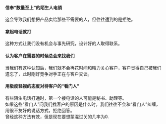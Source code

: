 #### 信奉“数量至上”的陌生人电销
这会导致我们想把产品卖给那些不需要的人，但往往遭到的是拒绝。
    
#### 拿起电话就打
这种方式让我们没有机会与事先研究，设计好的人取得联系。
    
#### 认为客户在需要的时候总会来找我们
当我们有这种认知后，我们就不会再花时间和精力关心客户，客户觉得自己被我们遗忘了，此时刚好竞争对手正在与客户交谈。

#### 用极度轻视的态度对待客户的“看门人”
有些陌生电话打通时，第一个接电话的人可能是秘书、助理等。    
如果这些“看门人”问我们找客户的原因是什么时，我们往往不会和“看门人”纠缠，用很不友好的说话方式，拒绝回答。    
曾经这种方法有效，但是现在要想蒙混过关的几率为0.